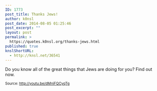 ```yaml
---
ID: 1773
post_title: Thanks Jews!
author: k0nsl
post_date: 2014-08-05 01:25:46
post_excerpt: ""
layout: post
permalink: >
  https://quotes.k0nsl.org/thanks-jews.html
published: true
knslShortURL:
  - http://knsl.net/36541
---
```

Do you know all of the great things that Jews are doing for you? Find out now.

<small>Source: <a href="http://youtu.be/dMniFQCyqTg" target="_blank">http://youtu.be/dMniFQCyqTg</a></small>